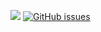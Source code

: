 
[![](https://img.shields.io/website-up-down-green-red/http/dnsforwarding.com.svg?label=website)](https://dnsforwarding.com) [![GitHub issues](https://img.shields.io/github/issues/badges/shields.svg)](https://github.com/adriaanvanrossum/dnsforwarding.com/issues)
